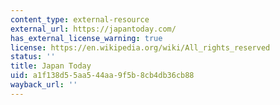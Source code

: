 ```yaml
---
content_type: external-resource
external_url: https://japantoday.com/
has_external_license_warning: true
license: https://en.wikipedia.org/wiki/All_rights_reserved
status: ''
title: Japan Today
uid: a1f138d5-5aa5-44aa-9f5b-8cb4db36cb88
wayback_url: ''
---
```

